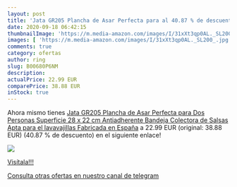 ```yaml
---
layout: post
title: 'Jata GR205 Plancha de Asar Perfecta para al 40.87 % de descuento'
date: 2020-09-18 06:42:15
thumbnailImage: 'https://m.media-amazon.com/images/I/31xXt3qp0AL._SL200_.jpg'
images: [ 'https://m.media-amazon.com/images/I/31xXt3qp0AL._SL200_.jpg' ]
comments: true
category: ofertas
author: ring
slug: B00680P6NM
description:
actualPrice: 22.99 EUR
comparePrice: 38.88 EUR
inStock: true
---
```


Ahora mismo tienes [Jata GR205 Plancha de Asar Perfecta para Dos Personas Superficie 28 x 22 cm Antiadherente Bandeja Colectora de Salsas Apta para el lavavajillas Fabricada en España](https://www.amazon.com/dp/B00680P6NM/?tag=redken08-20) a 22.99 EUR (original: 38.88 EUR) (40.87 %  de descuento) en el siguiente enlace!

[![](https://m.media-amazon.com/images/I/31xXt3qp0AL._SL200_.jpg)](https://www.amazon.com/dp/B00680P6NM/?tag=redken08-20)

[Visítala!!!](https://www.amazon.com/dp/B00680P6NM/?tag=redken08-20)

[Consulta otras ofertas en nuestro canal de telegram](https://t.me/s/ofertas25)
